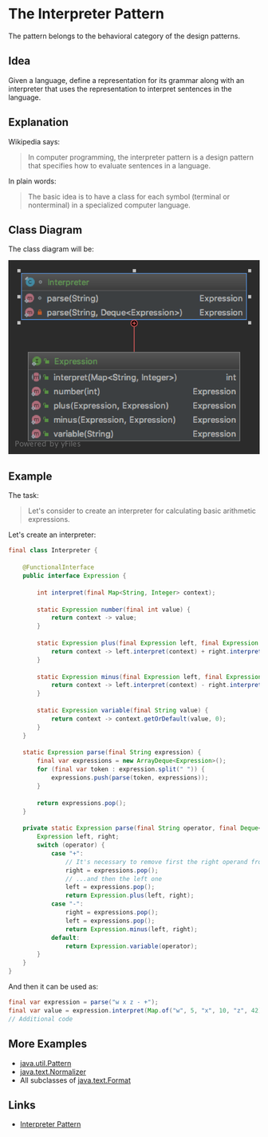 # The Interpreter Pattern

The pattern belongs to the behavioral category of the design patterns.

## Idea 

Given a language, define a representation for its grammar along with an interpreter that uses the representation 
to interpret sentences in the language.

## Explanation

Wikipedia says:

> In computer programming, the interpreter pattern is a design pattern that specifies how to evaluate sentences in a language. 

In plain words:

> The basic idea is to have a class for each symbol (terminal or nonterminal) in a specialized computer language.

## Class Diagram

The class diagram will be:

![alt text](../etc/interpreter.png "Interpreter class diagram")

## Example

The task:

> Let's consider to create an interpreter for calculating basic arithmetic expressions.

Let's create an interpreter:

```java
final class Interpreter {

    @FunctionalInterface
    public interface Expression {
        
        int interpret(final Map<String, Integer> context);

        static Expression number(final int value) {
            return context -> value;
        }

        static Expression plus(final Expression left, final Expression right) {
            return context -> left.interpret(context) + right.interpret(context);
        }

        static Expression minus(final Expression left, final Expression right) {
            return context -> left.interpret(context) - right.interpret(context);
        }

        static Expression variable(final String value) {
            return context -> context.getOrDefault(value, 0);
        }
    }

    static Expression parse(final String expression) {
        final var expressions = new ArrayDeque<Expression>();
        for (final var token : expression.split(" ")) {
            expressions.push(parse(token, expressions));
        }

        return expressions.pop();
    }

    private static Expression parse(final String operator, final Deque<Expression> expressions) {
        Expression left, right;
        switch (operator) {
            case "+":
                // It's necessary to remove first the right operand from the stack
                right = expressions.pop();
                // ...and then the left one
                left = expressions.pop();
                return Expression.plus(left, right);
            case "-":
                right = expressions.pop();
                left = expressions.pop();
                return Expression.minus(left, right);
            default:
                return Expression.variable(operator);
        }
    }
}
```

And then it can be used as:

```java
final var expression = parse("w x z - +");
final var value = expression.interpret(Map.of("w", 5, "x", 10, "z", 42));
// Additional code
```

## More Examples

* [java.util.Pattern](https://docs.oracle.com/en/java/javase/11/docs/api/java.base/java/util/regex/Pattern.html)
* [java.text.Normalizer](https://docs.oracle.com/en/java/javase/11/docs/api/java.base/java/text/Normalizer.html)
* All subclasses of [java.text.Format](https://docs.oracle.com/en/java/javase/11/docs/api/java.base/java/text/Format.html)

## Links

* [Interpreter Pattern](https://en.wikipedia.org/wiki/Interpreter_pattern)